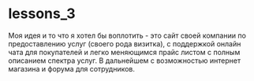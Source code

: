# lessons_3

Моя идея и то что я хотел бы воплотить - это сайт своей компании по предоставлению услуг (своего рода визитка), с поддержкой онлайн чата для покупателей и легко меняющимся прайс листом с полным описанием спектра услуг. В дальнейшем с возможностью интернет магазина и форума для сотрудников.
